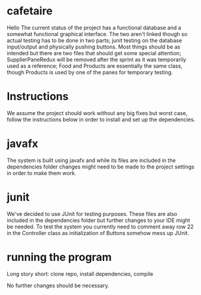 # cafetaire
Hello
The current status of the project has a functional database and a somewhat functional graphical interface. The two aren't linked though so actual testing has to be done in two parts; junit testing on the database input/output and physically pushing buttons. Most things should be as intended but there are two files that should get some special attention; SupplierPaneRedux will be removed after the sprint as it was temporarily used as a reference; Food and Products are essentially the same class, though Products is used by one of the panes for temporary testing.

# Instructions
We assume the project should work without any big fixes but worst case, follow the instructions below in order to install and set up the dependencies.

# javafx
The system is built using javafx and while its files are included in the dependencies folder changes might need to be made to the project settings in order to make them work.

# junit
We've decided to use JUnit for testing purposes. These files are also included in the dependencies folder but further changes to your IDE might be needed.
To test the system you currently need to comment away row 22 in the Controller class as initialization of Buttons somehow mess up JUnit.

# running the program
Long story short:
clone repo,
install dependencies,
compile

No further changes should be necessary.
